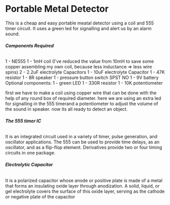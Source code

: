 # **Portable Metal Detector**
This is a cheap and easy portable meatal detector using a coil and 555 timer circuit. It uses a green led for signalling and alert us by an alarm sound.

###### ***Components Required***
1 - NE555
1 - 1mH coil (I've reduced the value from 10mH to save some copper assembling my own coil, because less inductance => less wire spins)
2 - 2.2uF electrolyte Capacitors
1 - 10uF electrolyte Capacitor
1 - 47K resistor
1 - 8R speaker
1 - pressure button switch SPST NO
1 - 9V battery
Optional components:
1 - green LED
1 - 330R resistor
1 - 10K potentiometer

first we have to make a coil using copper wire that can be done with the help of any round box of required diameter.
here we are using an extra led for signalling in the 555 timerand a potentiometer to adjust the volume of the sound in speaker.
now its all ready to detect an object.

###### ***The 555 timer IC***
It is an integrated circuit used in a variety of timer, pulse generation, and oscillator applications. The 555 can be used to provide time delays, as an oscillator, and as a flip-flop element. Derivatives provide two or four timing circuits in one package.

###### ***Electrolytic Capacitor***
It is a polarized capacitor whose anode or positive plate is made of a metal that forms an insulating oxide layer through anodization. A solid, liquid, or gel electrolyte covers the surface of this oxide layer, serving as the cathode or negative plate of the capacitor
